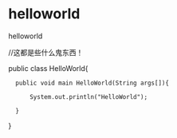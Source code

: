 # helloworld

helloworld

//这都是些什么鬼东西！

public class HelloWorld{

      public void main HelloWorld(String args[]){
      
          System.out.println("HelloWorld");
          
      }
      
}
